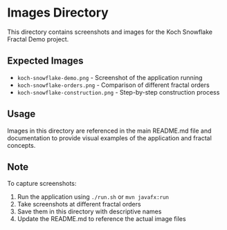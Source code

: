# Images Directory

This directory contains screenshots and images for the Koch Snowflake Fractal Demo project.

## Expected Images

- `koch-snowflake-demo.png` - Screenshot of the application running
- `koch-snowflake-orders.png` - Comparison of different fractal orders
- `koch-snowflake-construction.png` - Step-by-step construction process

## Usage

Images in this directory are referenced in the main README.md file and documentation to provide visual examples of the application and fractal concepts.

## Note

To capture screenshots:
1. Run the application using `./run.sh` or `mvn javafx:run`
2. Take screenshots at different fractal orders
3. Save them in this directory with descriptive names
4. Update the README.md to reference the actual image files
